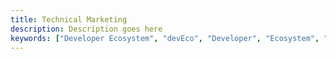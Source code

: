 ```yaml
---
title: Technical Marketing
description: Description goes here
keywords: ["Developer Ecosystem", "devEco", "Developer", "Ecosystem", "Community", "Technical Community"]
---
```

